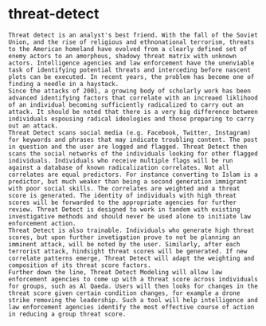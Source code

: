 # threat-detect
    Threat detect is an analyst's best friend. With the fall of the Soviet Union, and the rise of religious and ethnonational terrorism, threats to the American homeland have evolved from a clearly defined set of enemy actors to an amorphous, shadowy threat matrix with unknown actors. Intelligence agencies and law enforcement have the unenviable task of identifying potential threats and interceding before nascent plots can be executed. In recent years, the problem has become one of finding a needle in a haystack. 
    Since the attacks of 2001, a growing body of scholarly work has been advanced identifying factors that correlate with an increaed liklihood of an individual becoming sufficiently radicalized to carry out an attack. It should be noted that there is a very big difference between individuals espousing radical ideologies and those preparing to carry out an attack.
    Threat Detect scans social media (e.g. Facebook, Twitter, Instagram) for keywords and phrases that may indicate troubling content. The post in question and the user are logged and flagged. Threat Detect then scans the social networks of the individuals looking for other flagged individuals. Individuals who receive multiple flags will be run against a database of known radicalization correlates. Not all correlates are equal predictors. For instance converting to Islam is a predictor, but much weaker than being a second generation immigrant with poor social skills. The correlates are weighted and a threat score is generated. The identity of individuals with high threat scores will be forwarded to the appropriate agencies for further review. Threat Detect is designed to work in tandem with existing investigative methods and should never be used alone to initiate law enforcement action. 
    Threat Detect is also trainable. Individuals who generate high threat scores, but upon further invetigation prove to not be planning an imminent attack, will be noted by the user. Similarly, after each terrorist attack, hindsight threat scores will be generated. If new correlate patterns emerge, Threat Detect will adapt the weighting and composition of its threat score factors. 
    Further down the line, Threat Detect Modeling will allow law enforcement agencies to come up with a threat score across individuals for groups, such as Al Qaeda. Users will then looks for changes in the threat score given certain condition changes, for example a drone strike removing the leadership. Such a tool will help intelligence and law enforcement agencies identify the most effective course of action in reducing a group threat score. 
